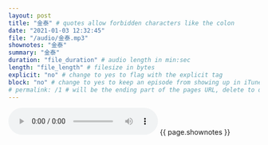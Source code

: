 ```yaml
---
layout: post
title: "金泰" # quotes allow forbidden characters like the colon
date: "2021-01-03 12:32:45"
file: "/audio/金泰.mp3"
shownotes: "金泰"
summary: "金泰"
duration: "file_duration" # audio length in min:sec
length: "file_length" # filesize in bytes
explicit: "no" # change to yes to flag with the explicit tag
block: "no" # change to yes to keep an episode from showing up in iTunes
# permalink: /1 # will be the ending part of the pages URL, delete to default to the title
---
```


<audio controls>
<source src="{{site.url}}{{site.baseurl}}{{ page.file }}" type="audio/x-mp3">
Your browser does not support the audio element.
</audio>
{{ page.shownotes }}

